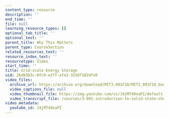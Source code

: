```yaml
---
content_type: resource
description: ''
end_time: ''
file: null
learning_resource_types: []
optional_tab_title: ''
optional_text: ''
parent_title: Why This Matters
parent_type: CourseSection
related_resources_text: ''
resource_index_text: ''
resourcetype: Video
start_time: ''
title: Grid-scale Energy Storage
uid: 2bd03b3c-0fc9-e2ff-afe2-325df182dfa9
video_files:
  archive_url: https://archive.org/download/MIT3.091F18/MIT3_091F18_bonus_lec02_wtm2_300k.mp4
  video_captions_file: null
  video_thumbnail_file: https://img.youtube.com/vi/J4jMT49oaPI/default.jpg
  video_transcript_file: /courses/3-091-introduction-to-solid-state-chemistry-fall-2018/674975cc7e09ef62a5cce24b7a8457e8_J4jMT49oaPI.pdf
video_metadata:
  youtube_id: J4jMT49oaPI
---
```

